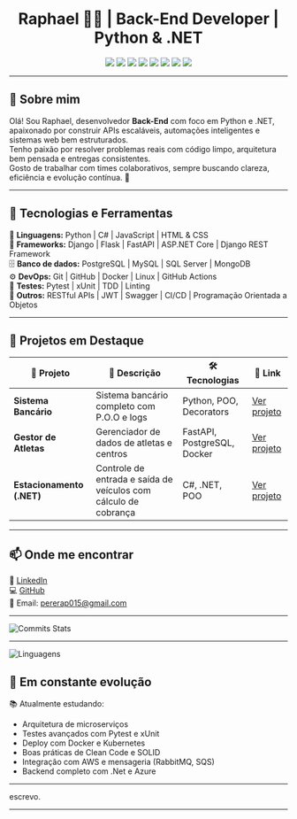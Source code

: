 <h1 align="center">Raphael 👨‍💻 | Back-End Developer | Python & .NET</h1>

<p align="center">
  <img src="https://img.shields.io/badge/Python-3776AB?style=for-the-badge&logo=python&logoColor=white"/>
  <img src="https://img.shields.io/badge/Django-092E20?style=for-the-badge&logo=django&logoColor=white"/>
  <img src="https://img.shields.io/badge/FastAPI-009688?style=for-the-badge&logo=fastapi&logoColor=white"/>
  <img src="https://img.shields.io/badge/C%23-239120?style=for-the-badge&logo=c-sharp&logoColor=white"/>
  <img src="https://img.shields.io/badge/.NET-512BD4?style=for-the-badge&logo=dotnet&logoColor=white"/>
  <img src="https://img.shields.io/badge/Django%20REST%20Framework-FF1709?style=for-the-badge&logo=django&logoColor=white"/>
  <img src="https://img.shields.io/badge/PostgreSQL-316192?style=for-the-badge&logo=postgresql&logoColor=white"/>
  <img src="https://img.shields.io/badge/Docker-2496ED?style=for-the-badge&logo=docker&logoColor=white"/>
</p>

---

## 👋 Sobre mim

Olá! Sou Raphael, desenvolvedor **Back-End** com foco em Python e .NET, apaixonado por construir APIs escaláveis, automações inteligentes e sistemas web bem estruturados.  
Tenho paixão por resolver problemas reais com código limpo, arquitetura bem pensada e entregas consistentes.  
Gosto de trabalhar com times colaborativos, sempre buscando clareza, eficiência e evolução contínua. 🚀

---

## 🧠 Tecnologias e Ferramentas

🧩 **Linguagens:** Python | C# | JavaScript | HTML & CSS  
🧱 **Frameworks:** Django | Flask | FastAPI | ASP.NET Core | Django REST Framework  
🗄️ **Banco de dados:** PostgreSQL | MySQL | SQL Server | MongoDB  
⚙️ **DevOps:** Git | GitHub | Docker | Linux | GitHub Actions  
🧪 **Testes:** Pytest | xUnit | TDD | Linting  
🔗 **Outros:** RESTful APIs | JWT | Swagger | CI/CD | Programação Orientada a Objetos

---

## 🚀 Projetos em Destaque

| 💼 Projeto | 📝 Descrição | 🛠️ Tecnologias | 🔗 Link |
|-----------|--------------|----------------|--------|
| **Sistema Bancário** | Sistema bancário completo com P.O.O e logs | Python, POO, Decorators | [Ver projeto](https://github.com/Raphael2203/sistema_bancario)  
| **Gestor de Atletas** | Gerenciador de dados de atletas e centros | FastAPI, PostgreSQL, Docker | [Ver projeto](https://github.com/Raphael2203/Gestor_de_Atletas)  
| **Estacionamento (.NET)** | Controle de entrada e saída de veículos com cálculo de cobrança | C#, .NET, POO | [Ver projeto](https://github.com/Raphael2203/Estacionamento)

---

## 📫 Onde me encontrar

🔗 [LinkedIn](https://www.linkedin.com/in/raphael-brito-sa)  
💻 [GitHub](https://github.com/Raphael2203)  
📧 Email: pererap015@gmail.com

---

![Commits Stats](https://github-readme-stats.vercel.app/api?username=Raphael2203&show_icons=true&count_private=true&theme=radical)

---

![Linguagens](https://github-readme-stats.vercel.app/api/top-langs/?username=Raphael2203&layout=compact&theme=radical)

## 🌱 Em constante evolução

📚 Atualmente estudando:
- Arquitetura de microserviços  
- Testes avançados com Pytest e xUnit  
- Deploy com Docker e Kubernetes  
- Boas práticas de Clean Code e SOLID  
- Integração com AWS e mensageria (RabbitMQ, SQS)
- Backend completo com .Net e Azure
---

 escrevo.

---
